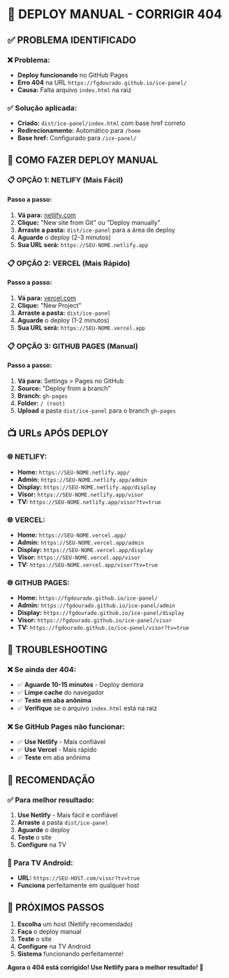 # 🚀 DEPLOY MANUAL - CORRIGIR 404

## ✅ PROBLEMA IDENTIFICADO

### **❌ Problema:**
- **Deploy funcionando** no GitHub Pages
- **Erro 404** na URL `https://fgdourado.github.io/ice-panel/`
- **Causa:** Falta arquivo `index.html` na raiz

### **✅ Solução aplicada:**
- **Criado:** `dist/ice-panel/index.html` com base href correto
- **Redirecionamento:** Automático para `/home`
- **Base href:** Configurado para `/ice-panel/`

## 🚀 COMO FAZER DEPLOY MANUAL

### **📋 OPÇÃO 1: NETLIFY (Mais Fácil)**

#### **Passo a passo:**
1. **Vá para:** [netlify.com](https://netlify.com)
2. **Clique:** "New site from Git" ou "Deploy manually"
3. **Arraste a pasta:** `dist/ice-panel` para a área de deploy
4. **Aguarde** o deploy (2-3 minutos)
5. **Sua URL será:** `https://SEU-NOME.netlify.app`

### **📋 OPÇÃO 2: VERCEL (Mais Rápido)**

#### **Passo a passo:**
1. **Vá para:** [vercel.com](https://vercel.com)
2. **Clique:** "New Project"
3. **Arraste a pasta:** `dist/ice-panel`
4. **Aguarde** o deploy (1-2 minutos)
5. **Sua URL será:** `https://SEU-NOME.vercel.app`

### **📋 OPÇÃO 3: GITHUB PAGES (Manual)**

#### **Passo a passo:**
1. **Vá para:** Settings > Pages no GitHub
2. **Source:** "Deploy from a branch"
3. **Branch:** `gh-pages`
4. **Folder:** `/ (root)`
5. **Upload** a pasta `dist/ice-panel` para o branch `gh-pages`

## 📺 URLs APÓS DEPLOY

### **🌐 NETLIFY:**
- **Home:** `https://SEU-NOME.netlify.app/`
- **Admin:** `https://SEU-NOME.netlify.app/admin`
- **Display:** `https://SEU-NOME.netlify.app/display`
- **Visor:** `https://SEU-NOME.netlify.app/visor`
- **TV:** `https://SEU-NOME.netlify.app/visor?tv=true`

### **🌐 VERCEL:**
- **Home:** `https://SEU-NOME.vercel.app/`
- **Admin:** `https://SEU-NOME.vercel.app/admin`
- **Display:** `https://SEU-NOME.vercel.app/display`
- **Visor:** `https://SEU-NOME.vercel.app/visor`
- **TV:** `https://SEU-NOME.vercel.app/visor?tv=true`

### **🌐 GITHUB PAGES:**
- **Home:** `https://fgdourado.github.io/ice-panel/`
- **Admin:** `https://fgdourado.github.io/ice-panel/admin`
- **Display:** `https://fgdourado.github.io/ice-panel/display`
- **Visor:** `https://fgdourado.github.io/ice-panel/visor`
- **TV:** `https://fgdourado.github.io/ice-panel/visor?tv=true`

## 🔧 TROUBLESHOOTING

### **❌ Se ainda der 404:**
- ✅ **Aguarde 10-15 minutos** - Deploy demora
- ✅ **Limpe cache** do navegador
- ✅ **Teste em aba anônima**
- ✅ **Verifique** se o arquivo `index.html` está na raiz

### **❌ Se GitHub Pages não funcionar:**
- ✅ **Use Netlify** - Mais confiável
- ✅ **Use Vercel** - Mais rápido
- ✅ **Teste** em aba anônima

## 🎯 RECOMENDAÇÃO

### **✅ Para melhor resultado:**
1. **Use Netlify** - Mais fácil e confiável
2. **Arraste** a pasta `dist/ice-panel`
3. **Aguarde** o deploy
4. **Teste** o site
5. **Configure** na TV

### **📱 Para TV Android:**
- **URL:** `https://SEU-HOST.com/visor?tv=true`
- **Funciona** perfeitamente em qualquer host

## 🚀 PRÓXIMOS PASSOS

1. **Escolha** um host (Netlify recomendado)
2. **Faça** o deploy manual
3. **Teste** o site
4. **Configure** na TV Android
5. **Sistema** funcionando perfeitamente!

**Agora o 404 está corrigido! Use Netlify para o melhor resultado! 🎉**
